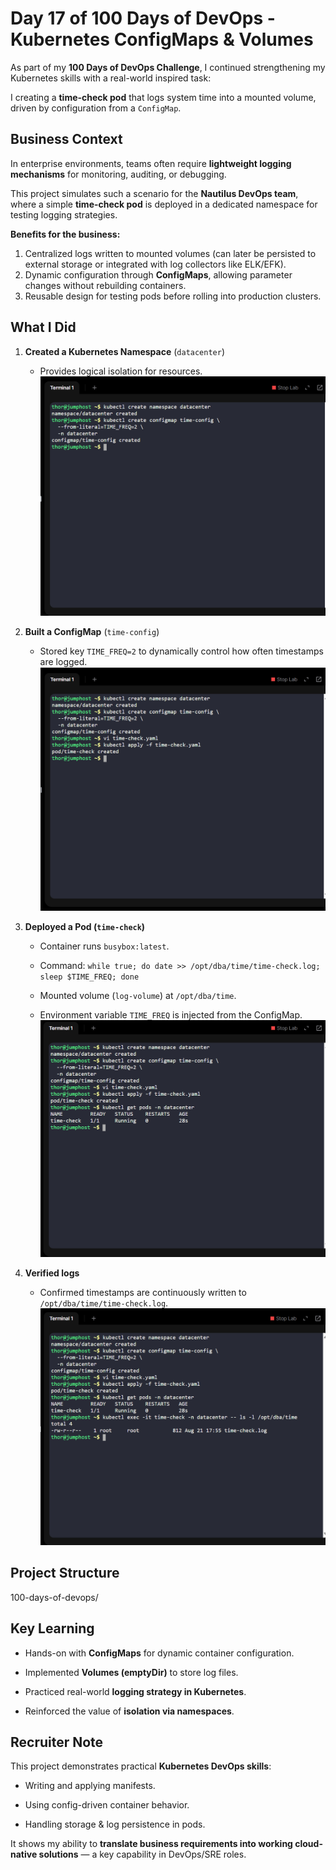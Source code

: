 # Day 17 of 100 Days of DevOps - Kubernetes ConfigMaps & Volumes

As part of my **100 Days of DevOps Challenge**, I continued strengthening my Kubernetes skills with a real-world inspired task:  

I creating a **time-check pod** that logs system time into a mounted volume, driven by configuration from a `ConfigMap`.

## Business Context

In enterprise environments, teams often require **lightweight logging mechanisms** for monitoring, auditing, or debugging.  

This project simulates such a scenario for the **Nautilus DevOps team**, where a simple **time-check pod** is deployed in a dedicated namespace for testing logging strategies.  

**Benefits for the business:**
1. Centralized logs written to mounted volumes (can later be persisted to external storage or integrated with log collectors like ELK/EFK).  
2. Dynamic configuration through **ConfigMaps**, allowing parameter changes without rebuilding containers.  
3. Reusable design for testing pods before rolling into production clusters.  

## What I Did

1. **Created a Kubernetes Namespace** (`datacenter`)  
   - Provides logical isolation for resources.  
![Screenshot](screenshots/create-namespace.png)
2. **Built a ConfigMap** (`time-config`)  
   - Stored key `TIME_FREQ=2` to dynamically control how often timestamps are logged.  
![Screenshot](screenshots/create-configmap.png)
3. **Deployed a Pod (`time-check`)**  

   - Container runs `busybox:latest`.  

   - Command: `while true; do date >> /opt/dba/time/time-check.log; sleep $TIME_FREQ; done`  

   - Mounted volume (`log-volume`) at `/opt/dba/time`.  

   - Environment variable `TIME_FREQ` is injected from the ConfigMap.  
![Screenshot](screenshots/pod-status.png)
5. **Verified logs**  
   - Confirmed timestamps are continuously written to `/opt/dba/time/time-check.log`.
![Screenshot](screenshots/check-log-file.png)
## Project Structure

100-days-of-devops/

## Key Learning

- Hands-on with **ConfigMaps** for dynamic container configuration.  

- Implemented **Volumes (emptyDir)** to store log files.  

- Practiced real-world **logging strategy in Kubernetes**.  

- Reinforced the value of **isolation via namespaces**.  

## Recruiter Note

This project demonstrates practical **Kubernetes DevOps skills**:  

- Writing and applying manifests.  

- Using config-driven container behavior.  

- Handling storage & log persistence in pods.  

It shows my ability to **translate business requirements into working cloud-native solutions** — a key capability in DevOps/SRE roles.
